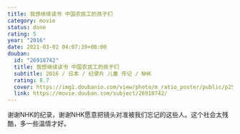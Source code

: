 ```yaml
---
title: 我想继续读书 中国农民工的孩子们
category: movie
status: done
rating: 5
year: "2016"
date: 2021-03-02 04:07:39+08:00
douban:
  id: "26918742"
  title: 我想继续读书 中国农民工的孩子们
  subtitle: 2016 / 日本 / 纪录片 儿童 传记 / NHK
  rating: 8.7
  cover: https://img1.doubanio.com/view/photo/m_ratio_poster/public/p2504249330.jpg
  link: https://movie.douban.com/subject/26918742/
---
```


谢谢NHK的纪录，谢谢NHK愿意把镜头对准被我们忘记的这些人。这个社会太残酷，多一些温情才好。
